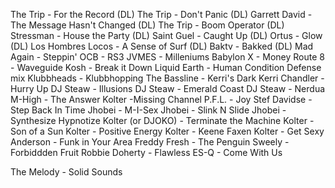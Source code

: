 The Trip - For the Record (DL)
The Trip - Don't Panic (DL)
Garrett David - The Message Hasn't Changed (DL)
The Trip - Boom Operator (DL)
Stressman - House the Party  (DL)
Saint Guel - Caught Up (DL)
Ortus - Glow (DL)
Los Hombres Locos - A Sense of Surf (DL)
Baktv - Bakked (DL)
Mad Again - Steppin'
OCB - RS3
JVMES - Milleniums
Babylon X - Money
Route 8 - Waveguide
Kosh - Break it Down
Liquid Earth - Human Condition Defense mix
Klubbheads - Klubbhopping
The Bassline - Kerri's Dark
Kerri Chandler  - Hurry Up
DJ Steaw - Illusions
DJ Steaw - Emerald Coast
DJ Steaw - Nerdua
M-High - The Answer
Kolter -Missing Channel
P.F.L. - Joy
Stef Davidse - Step Back In Time
Jhobei - M-I-Sex
Jhobei - Slink N Slide
Jhobei - Synthesize Hypnotize
Kolter (or DJOKO) - Terminate the Machine
Kolter - Son of a Sun
Kolter - Positive Energy
Kolter - Keene Faxen
Kolter - Get Sexy
Anderson - Funk in Your Area
Freddy Fresh -  The Penguin
Sweely - Forbiddden Fruit
Robbie Doherty - Flawless
ES-Q - Come With Us


The Melody - Solid Sounds
